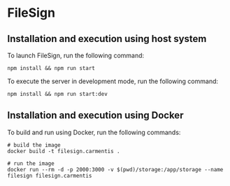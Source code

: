 # FileSign

## Installation and execution using host system
To launch FileSign, run the following command:
```shell
npm install && npm run start
```

To execute the server in development mode, run the following command:
```shell
npm install && npm run start:dev
```


## Installation and execution using Docker
To build and run using Docker, run the following commands:
```shell
# build the image
docker build -t filesign.carmentis .

# run the image
docker run --rm -d -p 2000:3000 -v $(pwd)/storage:/app/storage --name filesign filesign.carmentis
```